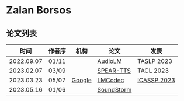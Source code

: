 # Zalan Borsos

## 论文列表

| 时间 | 作者序 | 机构 | 论文 | 发表 |
|:-:|:-:|---|---|---|
| 2022.09.07 | 01/11 | | [AudioLM](../Models/Speech_LLM/2022.09.07_AudioLM.md) | TASLP 2023 |
| 2023.02.07 | 03/09 | | [SPEAR-TTS](../Models/Speech_LLM/2023.02.07_SPEAR-TTS.md) | TACL 2023 |
| 2023.03.23 | 05/07 | [Google](../Institutions/USA-Google.md) | [LMCodec](../Models/Speech_Neural_Codec/2023.03.23_LMCodec.md) | [ICASSP 2023](../Publications/ICASSP.md) |
| 2023.05.16 | 01/06 | | [SoundStorm](../Models/Speech_LLM/2023.05.16_SoundStorm.md) |
